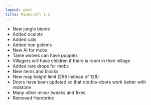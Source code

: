 ```yaml
---
layout: post
title: Minecraft 1.2
---
```


* New jungle biome<br>
* Added ocelots<br>
* Added cats<br>
* Added iron golems<br>
* New AI for mobs<br>
* Tame wolves can have puppies<br>
* Villagers will have children if there is room in their village<br>
* Added rare drops for mobs<br>
* New items and blocks<br>
* New map height limit (256 instead of 128)<br>
* Doors have been updated so that double-doors work better with redstone<br>
* Many other minor tweaks and fixes<br>
* Removed Herobrine <br>